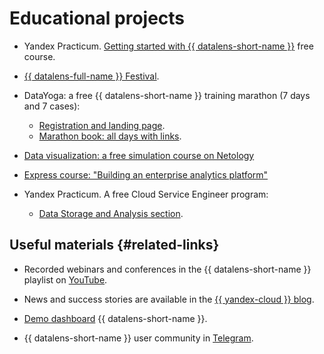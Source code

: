 # Educational projects


* Yandex Practicum. [Getting started with {{ datalens-short-name }}](https://cloud.yandex.ru/training/datalens) free course.

* [{{ datalens-full-name }} Festival](https://cloud.yandex.com/en-ru/datalens-festival).

* DataYoga: a free {{ datalens-short-name }} training marathon (7 days and 7 cases):
   * [Registration and landing page](https://datayoga.ru/datalens).
   * [Marathon book: all days with links](https://datayoga.ru/datalensbook).

* [Data visualization: a free simulation course on Netology](https://netology.ru/programs/analyst-bifree#/)

* [Express course: "Building an enterprise analytics platform"](https://yandexcloud.teachbase.ru/)

* Yandex Practicum. A free Cloud Service Engineer program:
   * [Data Storage and Analysis section](https://practicum.yandex.ru/ycloud).

## Useful materials {#related-links}

* Recorded webinars and conferences in the {{ datalens-short-name }} playlist on [YouTube](https://www.youtube.com/playlist?list=PL1x4ET76A10b_H4qg7ZjpAcANaLJuZbiz).

* News and success stories are available in the [{{ yandex-cloud }} blog](https://cloud.yandex.com/blog?services=23).

* [Demo dashboard](https://datalens.yandex.ru/marketplace/f2eui5ar8omalpcg1j3r) {{ datalens-short-name }}.

* {{ datalens-short-name }} user community in [Telegram](https://t.me/YandexDataLens).

